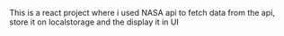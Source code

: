 This is a react project where i used NASA api to fetch data from the api, store it on localstorage and the display it in UI
